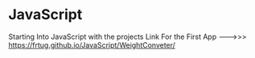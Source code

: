 # JavaScript
Starting Into JavaScript with the projects
Link For the First App  --->>>  https://frtug.github.io/JavaScript/WeightConveter/
